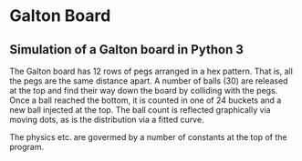# Galton Board
## Simulation of a Galton board in Python 3

The Galton board has 12 rows of pegs arranged in a hex pattern. That is, all the pegs are the same distance apart.
A number of balls (30) are released at the top and find their way down the board by colliding with the pegs. Once a ball reached the bottom, it is counted in one of 24 buckets and a new ball injected at the top. The ball count is reflected graphically via moving dots, as is the distribution via a fitted curve.

The physics etc. are govermed by a number of constants at the top of the program.

